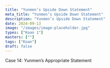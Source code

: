 ```yaml
---
title: "Yunmen’s Upside Down Statement"
meta_title: "Yunmen’s Upside Down Statement"
description: "Yunmen’s Upside Down Statement"
date: 2024-09-13
image: "/images/image-placeholder.jpg"
types: ["Koan 1"]
masters: [""]
tags: ["Koan"]
draft: false
---
```


Case 14: Yunmen’s Appropriate Statement

